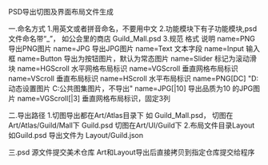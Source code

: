 PSD导出切图及界面布局文件生成

一.命名方式
	1.用英文或者拼音命名，不要用中文
	2.功能模块下有子功能模块,psd文件命名带“_”，
		如公会里的商店  Guild_Mall.psd
	3.规范
    格式	                说明
    name=PNG	           导出PNG图片
    name=JPG	           导出JPG图片
    name=Text	           文本字段
    name=Input           输入框
    name=Button	         导出为按钮图片，默认为常态图片
    name=Slider	         标记为滚动滑块
    name=HGScroll	       水平网格布局标识
    name=VGScroll	       垂直网格布局标识
    name=VScroll	       垂直布局标识
    name=HScroll	       水平布局标识
    name=PNG[DC]	       "D:动态设置图片  C:公共图集图片，不导出"
    name=JPG[|10]	       导出品质为10 的JPG图片
    name=VGScroll[|3]  	 垂直网格布局标识，固定3列

   
二.导出路径
	1.切图导出都在Art/Atlas目录下
		如 Guild_Mall.psd， 切图在Art/Atlas/Guild/Mall下
		Guild.psd 切图在Art/UI/Guild下
	2.布局文件目录Layout
    如Guild.psd 导出文件为 Layout/Guild.json
	
三.psd 源文件提交美术仓库
   Art和Layout导出后直接拷贝到指定仓库提交给程序
